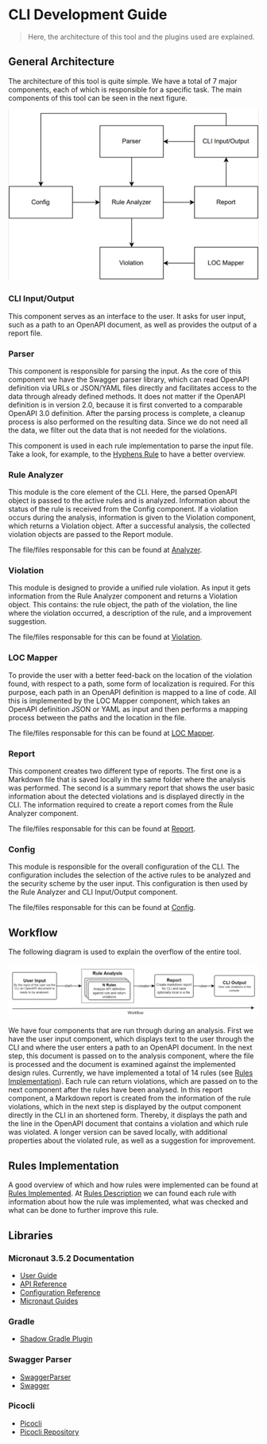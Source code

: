 # CLI Development Guide
> Here, the architecture of this tool and the plugins used are explained.

## General Architecture

The architecture of this tool is quite simple. We have a total of 7 major components, each of which is responsible for a specific task. The main components of this tool can be seen in the next figure.

![Diagram](../docs/img/architecture.png)

### CLI Input/Output

This component serves as an interface to the user. It asks for user input, such as a path to an OpenAPI document, as well as provides the output of a report file.

### Parser

This component is responsible for parsing the input. As the core of this component we have the Swagger parser library, which can read OpenAPI definition via URLs or JSON/YAML files directly and facilitates access to the data through already defined methods. It does not matter if the OpenAPI definition is in version 2.0, because it is first converted to a comparable OpenAPI 3.0 definition. After the parsing process is complete, a cleanup process is also performed on the resulting data. Since we do not need all the data, we filter out the data that is not needed for the violations.

This component is used in each rule implementation to parse the input file. Take a look, for example, to the [Hyphens Rule](./src/main/java/rest/studentproject/rule/rules/HyphensRule.java) to have a better overview.

### Rule Analyzer

This module is the core element of the CLI. Here, the parsed OpenAPI object is passed to the active rules and is analyzed. Information about the status of the rule is received from the Config
component. If a violation occurs during the analysis, information is given to the Violation component, which returns a Violation object. After a successful analysis, the collected violation objects are passed to the Report module.

The file/files responsable for this can be found at [Analyzer](./src/main/java/rest/studentproject/analyzer).

### Violation

This module is designed to provide a unified rule violation. As input it gets information
from the Rule Analyzer component and returns a Violation object. This contains: the rule object,
the path of the violation, the line where the violation occurred, a description of the rule, and a improvement suggestion.

The file/files responsable for this can be found at [Violation](./src/main/java/rest/studentproject/rule).

### LOC Mapper

To provide the user with a better feed-back on the location of the violation found, with respect
to a path, some form of localization is required. For this purpose, each path in an OpenAPI definition is mapped to a line of code. All this is implemented by the LOC Mapper component, which takes an OpenAPI definition JSON or YAML as input and then performs a mapping process between the paths and the location in the file.

The file/files responsable for this can be found at [LOC Mapper](./src/main/java/rest/studentproject/analyzer).

### Report

This component creates two different type of reports. The first one is a Markdown file that is
saved locally in the same folder where the analysis was performed. The second is a summary report that shows the user basic information about the detected violations and is displayed directly in the CLI. The information required to create a report comes from the Rule Analyzer component.

The file/files responsable for this can be found at [Report](./src/main/java/rest/studentproject/report).
### Config

This module is responsible for the overall configuration of the CLI. The configuration includes
the selection of the active rules to be analyzed and the security scheme by the user input. This configuration is then used by the Rule Analyzer and CLI Input/Output component.

The file/files responsable for this can be found at [Config](./src/main/java/rest/studentproject/utility).

## Workflow

The following diagram is used to explain the overflow of the entire tool. 

![Workflow](../docs/img/workflow.png)

We have four components that are run through during an analysis. First we have the user input component, which displays text to the user through the CLI and where the user enters a path to an OpenAPI document. In the next step, this document is passed on to the analysis component, where the file is processed and the document is examined against the implemented design rules. Currently, we have implemented a total of 14 rules (see [Rules Implementation](#rules-implementation)). Each rule can return violations, which are passed on to the next component after the rules have been analysed. In this report component, a Markdown report is created from the information of the rule violations, which in the next step is displayed by the output component directly in the CLI in an shortened form. Thereby, it displays the path and the line in the OpenAPI document that contains a violation and which rule was violated. A longer version can be saved locally, with additional properties about the violated rule, as well as a suggestion for improvement.

## Rules Implementation

A good overview of which and how rules were implemented can be found at [Rules Implemented](../docs/Rules/readme.md). At [Rules Description](../docs/Rules/Implemented-Rules/) we can found each rule with information about how the rule was implemented, what was checked and what can be done to further improve this rule.
## Libraries

### Micronaut 3.5.2 Documentation

- [User Guide](https://docs.micronaut.io/3.5.2/guide/index.html)
- [API Reference](https://docs.micronaut.io/3.5.2/api/index.html)
- [Configuration Reference](https://docs.micronaut.io/3.5.2/guide/configurationreference.html)
- [Micronaut Guides](https://guides.micronaut.io/index.html)

### Gradle

- [Shadow Gradle Plugin](https://plugins.gradle.org/plugin/com.github.johnrengelman.shadow)

### Swagger Parser

- [SwaggerParser](https://github.com/swagger-api/swagger-parser)
- [Swagger](https://swagger.io)

### Picocli

- [Picocli](https://picocli.info)
- [Picocli Repository](https://github.com/remkop/picocli)
